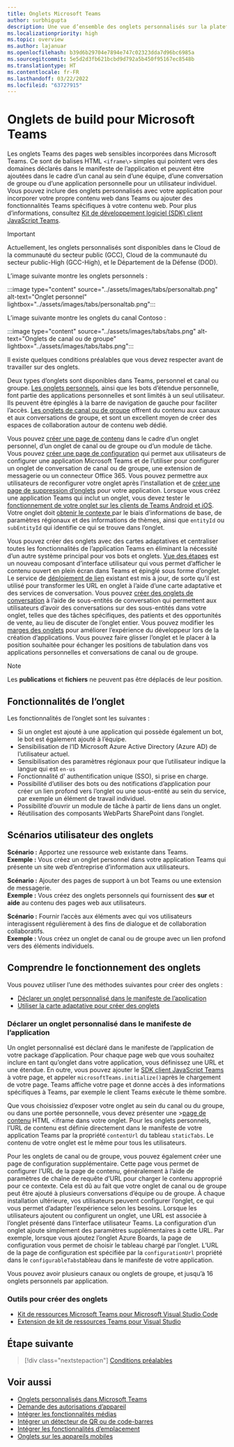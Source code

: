 ```yaml
---
title: Onglets Microsoft Teams
author: surbhigupta
description: Une vue d’ensemble des onglets personnalisés sur la plateforme Teams
ms.localizationpriority: high
ms.topic: overview
ms.author: lajanuar
ms.openlocfilehash: b39d6b29704e7894e747c02323dda7d96bc6985a
ms.sourcegitcommit: 5e5d2d3fb621bcbd9d792a5b450f95167ec8548b
ms.translationtype: HT
ms.contentlocale: fr-FR
ms.lasthandoff: 03/22/2022
ms.locfileid: "63727915"
---
```

# <a name="build-tabs-for-microsoft-teams"></a>Onglets de build pour Microsoft Teams

Les onglets Teams des pages web sensibles incorporées dans Microsoft Teams. Ce sont de balises HTML `<iframe\>` simples qui pointent vers des domaines déclarés dans le manifeste de l’application et peuvent être ajoutées dans le cadre d’un canal au sein d’une équipe, d’une conversation de groupe ou d’une application personnelle pour un utilisateur individuel. Vous pouvez inclure des onglets personnalisés avec votre application pour incorporer votre propre contenu web dans Teams ou ajouter des fonctionnalités Teams spécifiques à votre contenu web. Pour plus d’informations, consultez [Kit de développement logiciel (SDK) client JavaScript Teams](/javascript/api/overview/msteams-client).

> [!IMPORTANT]
> Actuellement, les onglets personnalisés sont disponibles dans le Cloud de la communauté du secteur public (GCC), Cloud de la communauté du secteur public-High (GCC-High), et le Département de la Défense (DOD).

L’image suivante montre les onglets personnels :

:::image type="content" source="../assets/images/tabs/personaltab.png" alt-text="Onglet personnel" lightbox="../assets/images/tabs/personaltab.png":::

L’image suivante montre les onglets du canal Contoso :

:::image type="content" source="../assets/images/tabs/tabs.png" alt-text="Onglets de canal ou de groupe" lightbox="../assets/images/tabs/tabs.png":::

Il existe quelques conditions préalables que vous devez respecter avant de travailler sur des onglets.

Deux types d’onglets sont disponibles dans Teams, personnel et canal ou groupe. [Les onglets personnels](~/tabs/how-to/create-personal-tab.md), ainsi que les bots d’étendue personnelle, font partie des applications personnelles et sont limités à un seul utilisateur. Ils peuvent être épinglés à la barre de navigation de gauche pour faciliter l’accès. [Les onglets de canal ou de groupe](~/tabs/how-to/create-channel-group-tab.md) offrent du contenu aux canaux et aux conversations de groupe, et sont un excellent moyen de créer des espaces de collaboration autour de contenu web dédié.

Vous pouvez [créer une page de contenu](~/tabs/how-to/create-tab-pages/content-page.md) dans le cadre d’un onglet personnel, d’un onglet de canal ou de groupe ou d’un module de tâche. Vous pouvez [créer une page de configuration](~/tabs/how-to/create-tab-pages/configuration-page.md) qui permet aux utilisateurs de configurer une application Microsoft Teams et de l’utiliser pour configurer un onglet de conversation de canal ou de groupe, une extension de messagerie ou un connecteur Office 365. Vous pouvez permettre aux utilisateurs de reconfigurer votre onglet après l’installation et de [créer une page de suppression d’onglets](~/tabs/how-to/create-tab-pages/removal-page.md) pour votre application. Lorsque vous créez une application Teams qui inclut un onglet, vous devez tester le [fonctionnement de votre onglet sur les clients de Teams Android et iOS](~/tabs/design/tabs-mobile.md). Votre onglet doit [obtenir le contexte ](~/tabs/how-to/access-teams-context.md)par le biais d’informations de base, de paramètres régionaux et des informations de thèmes, ainsi que `entityId` ou `subEntityId` qui identifie ce qui se trouve dans l’onglet.

Vous pouvez créer des onglets avec des cartes adaptatives et centraliser toutes les fonctionnalités de l’application Teams en éliminant la nécessité d’un autre système principal pour vos bots et onglets. [Vue des étapes](~/tabs/tabs-link-unfurling.md) est un nouveau composant d’interface utilisateur qui vous permet d’afficher le contenu ouvert en plein écran dans Teams et épinglé sous forme d’onglet. Le service de [déploiement de lien](~/tabs/tabs-link-unfurling.md) existant est mis à jour, de sorte qu’il est utilisé pour transformer les URL en onglet à l’aide d’une carte adaptative et des services de conversation. Vous pouvez [créer des onglets de conversation](~/tabs/how-to/conversational-tabs.md) à l’aide de sous-entités de conversation qui permettent aux utilisateurs d’avoir des conversations sur des sous-entités dans votre onglet, telles que des tâches spécifiques, des patients et des opportunités de vente, au lieu de discuter de l’onglet entier. Vous pouvez modifier les [marges des onglets](~/resources/removing-tab-margins.md) pour améliorer l’expérience du développeur lors de la création d’applications. Vous pouvez faire glisser l’onglet et le placer à la position souhaitée pour échanger les positions de tabulation dans vos applications personnelles et conversations de canal ou de groupe.

> [!NOTE]
> Les **publications** et **fichiers** ne peuvent pas être déplacés de leur position.

## <a name="tab-features"></a>Fonctionnalités de l’onglet

Les fonctionnalités de l’onglet sont les suivantes :

* Si un onglet est ajouté à une application qui possède également un bot, le bot est également ajouté à l’équipe.
* Sensibilisation de l’ID Microsoft Azure Active Directory (Azure AD) de l’utilisateur actuel.
* Sensibilisation des paramètres régionaux pour que l’utilisateur indique la langue qui est `en-us`
* Fonctionnalité d' authentification unique (SSO), si prise en charge.
* Possibilité d’utiliser des bots ou des notifications d’application pour créer un lien profond vers l’onglet ou une sous-entité au sein du service, par exemple un élément de travail individuel.
* Possibilité d’ouvrir un module de tâche à partir de liens dans un onglet.
* Réutilisation des composants WebParts SharePoint dans l’onglet.

## <a name="tabs-user-scenarios"></a>Scénarios utilisateur des onglets

**Scénario :** Apportez une ressource web existante dans Teams. \
**Exemple :** Vous créez un onglet personnel dans votre application Teams qui présente un site web d’entreprise d’information aux utilisateurs.

**Scénario :** Ajouter des pages de support à un bot Teams ou une extension de messagerie. \
**Exemple :** Vous créez des onglets personnels qui fournissent des **sur** et **aide** au contenu des pages web aux utilisateurs.

**Scénario :** Fournir l’accès aux éléments avec qui vos utilisateurs interagissent régulièrement à des fins de dialogue et de collaboration collaboratifs. \
**Exemple :** Vous créez un onglet de canal ou de groupe avec un lien profond vers des éléments individuels.

## <a name="understand-how-tabs-work"></a>Comprendre le fonctionnement des onglets

Vous pouvez utiliser l’une des méthodes suivantes pour créer des onglets :

* [Déclarer un onglet personnalisé dans le manifeste de l’application](#declare-custom-tab-in-app-manifest)
* [Utiliser la carte adaptative pour créer des onglets](~/tabs/how-to/build-adaptive-card-tabs.md)

### <a name="declare-custom-tab-in-app-manifest"></a>Déclarer un onglet personnalisé dans le manifeste de l’application

Un onglet personnalisé est déclaré dans le manifeste de l’application de votre package d’application. Pour chaque page web que vous souhaitez inclure en tant qu’onglet dans votre application, vous définissez une URL et une étendue. En outre, vous pouvez ajouter le [SDK client JavaScript Teams](/javascript/api/overview/msteams-client) à votre page, et appeler `microsoftTeams.initialize()`après le chargement de votre page. Teams affiche votre page et donne accès à des informations spécifiques à Teams, par exemple le client Teams exécute le thème sombre.

Que vous choisissiez d’exposer votre onglet au sein du canal ou du groupe, ou dans une portée personnelle, vous devez présenter une \>[page de contenu](~/tabs/how-to/create-tab-pages/content-page.md) HTML <iframe dans votre onglet. Pour les onglets personnels, l’URL de contenu est définie directement dans le manifeste de votre application Teams par la propriété `contentUrl` du tableau `staticTabs`. Le contenu de votre onglet est le même pour tous les utilisateurs.

Pour les onglets de canal ou de groupe, vous pouvez également créer une page de configuration supplémentaire. Cette page vous permet de configurer l’URL de la page de contenu, généralement à l’aide de paramètres de chaîne de requête d’URL pour charger le contenu approprié pour ce contexte. Cela est dû au fait que votre onglet de canal ou de groupe peut être ajouté à plusieurs conversations d’équipe ou de groupe. À chaque installation ultérieure, vos utilisateurs peuvent configurer l’onglet, ce qui vous permet d’adapter l’expérience selon les besoins. Lorsque les utilisateurs ajoutent ou configurent un onglet, une URL est associée à l’onglet présenté dans l’interface utilisateur Teams. La configuration d’un onglet ajoute simplement des paramètres supplémentaires à cette URL. Par exemple, lorsque vous ajoutez l’onglet Azure Boards, la page de configuration vous permet de choisir le tableau chargé par l’onglet. L’URL de la page de configuration est spécifiée par la `configurationUrl` propriété dans le `configurableTabs`tableau dans le manifeste de votre application.

Vous pouvez avoir plusieurs canaux ou onglets de groupe, et jusqu’à 16 onglets personnels par application.

### <a name="tools-to-build-tabs"></a>Outils pour créer des onglets

* [Kit de ressources Microsoft Teams pour Microsoft Visual Studio Code](../toolkit/visual-studio-code-overview.md)
* [Extension de kit de ressources Teams pour Visual Studio](../toolkit/visual-studio-overview.md)

## <a name="next-step"></a>Étape suivante

> [!div class="nextstepaction"]
> [Conditions préalables](~/tabs/how-to/tab-requirements.md)

## <a name="see-also"></a>Voir aussi

* [Onglets personnalisés dans Microsoft Teams](/microsoftteams/built-in-custom-tabs#develop-custom-tabs)
* [Demande des autorisations d’appareil](../concepts/device-capabilities/native-device-permissions.md)
* [Intégrer les fonctionnalités médias](../concepts/device-capabilities/mobile-camera-image-permissions.md)
* [Intégrer un détecteur de QR ou de code-barres](../concepts/device-capabilities/qr-barcode-scanner-capability.md)
* [Intégrer les fonctionnalités d’emplacement](../concepts/device-capabilities/location-capability.md)
* [Onglets sur les appareils mobiles](design/tabs-mobile.md#tabs-on-mobile)
